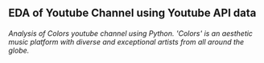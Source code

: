 ## EDA of Youtube Channel using Youtube API data

###### Analysis of Colors youtube channel using Python. 'Colors' is an aesthetic music platform with diverse and exceptional artists from all around the globe.

